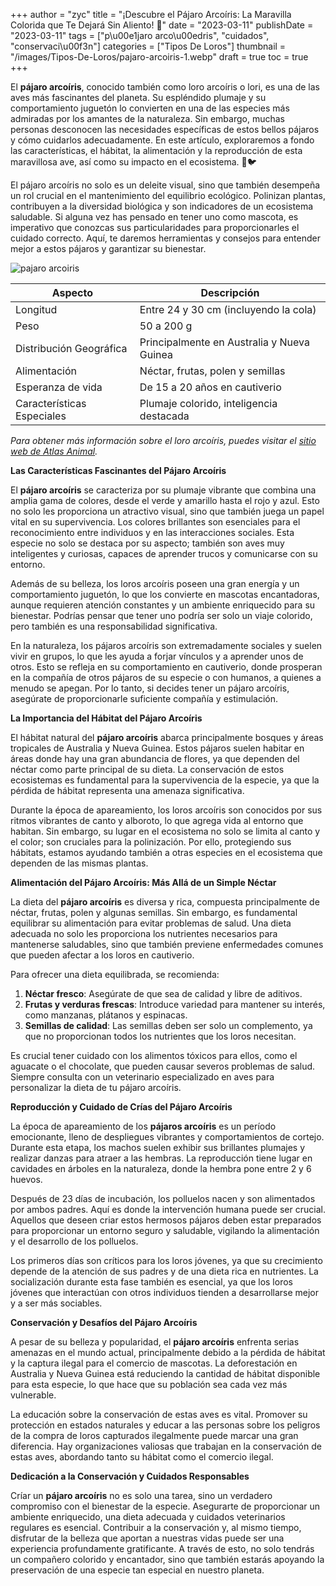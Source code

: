 +++
author = "zyc"
title = "¡Descubre el Pájaro Arcoíris: La Maravilla Colorida que Te Dejará Sin Aliento! 🌈"
date = "2023-03-11"
publishDate = "2023-03-11"
tags = ["p\u00e1jaro arco\u00edris", "cuidados", "conservaci\u00f3n"]
categories = ["Tipos De Loros"]
thumbnail = "/images/Tipos-De-Loros/pajaro-arcoiris-1.webp"
draft = true
toc = true
+++


El **pájaro arcoíris**, conocido también como loro arcoíris o lori, es una de las aves más fascinantes del planeta. Su espléndido plumaje y su comportamiento juguetón lo convierten en una de las especies más admiradas por los amantes de la naturaleza. Sin embargo, muchas personas desconocen las necesidades específicas de estos bellos pájaros y cómo cuidarlos adecuadamente. En este artículo, exploraremos a fondo las características, el hábitat, la alimentación y la reproducción de esta maravillosa ave, así como su impacto en el ecosistema. 🌳🐦

El pájaro arcoíris no solo es un deleite visual, sino que también desempeña un rol crucial en el mantenimiento del equilibrio ecológico. Polinizan plantas, contribuyen a la diversidad biológica y son indicadores de un ecosistema saludable. Si alguna vez has pensado en tener uno como mascota, es imperativo que conozcas sus particularidades para proporcionarles el cuidado correcto. Aquí, te daremos herramientas y consejos para entender mejor a estos pájaros y garantizar su bienestar.

![pajaro arcoiris](/images/Tipos-De-Loros/pajaro-arcoiris-1.webp)

| **Aspecto**                | **Descripción**                          |
|----------------------------|------------------------------------------|
| Longitud                   | Entre 24 y 30 cm (incluyendo la cola)  |
| Peso                       | 50 a 200 g                               |
| Distribución Geográfica     | Principalmente en Australia y Nueva Guinea |
| Alimentación               | Néctar, frutas, polen y semillas        |
| Esperanza de vida         | De 15 a 20 años en cautiverio   |
| Características Especiales   | Plumaje colorido, inteligencia destacada |

*Para obtener más información sobre el loro arcoíris, puedes visitar el [sitio web de Atlas Animal](https://atlasanimal.com/loro-arcoiris/).*

**Las Características Fascinantes del Pájaro Arcoíris**

El **pájaro arcoíris** se caracteriza por su plumaje vibrante que combina una amplia gama de colores, desde el verde y amarillo hasta el rojo y azul. Esto no solo les proporciona un atractivo visual, sino que también juega un papel vital en su supervivencia. Los colores brillantes son esenciales para el reconocimiento entre individuos y en las interacciones sociales. Esta especie no solo se destaca por su aspecto; también son aves muy inteligentes y curiosas, capaces de aprender trucos y comunicarse con su entorno. 

Además de su belleza, los loros arcoíris poseen una gran energía y un comportamiento juguetón, lo que los convierte en mascotas encantadoras, aunque requieren atención constantes y un ambiente enriquecido para su bienestar. Podrías pensar que tener uno podría ser solo un viaje colorido, pero también es una responsabilidad significativa.

En la naturaleza, los pájaros arcoíris son extremadamente sociales y suelen vivir en grupos, lo que les ayuda a forjar vínculos y a aprender unos de otros. Esto se refleja en su comportamiento en cautiverio, donde prosperan en la compañía de otros pájaros de su especie o con humanos, a quienes a menudo se apegan. Por lo tanto, si decides tener un pájaro arcoíris, asegúrate de proporcionarle suficiente compañía y estimulación.

**La Importancia del Hábitat del Pájaro Arcoíris**

El hábitat natural del **pájaro arcoíris** abarca principalmente bosques y áreas tropicales de Australia y Nueva Guinea. Estos pájaros suelen habitar en áreas donde hay una gran abundancia de flores, ya que dependen del néctar como parte principal de su dieta. La conservación de estos ecosistemas es fundamental para la supervivencia de la especie, ya que la pérdida de hábitat representa una amenaza significativa.

Durante la época de apareamiento, los loros arcoíris son conocidos por sus ritmos vibrantes de canto y alboroto, lo que agrega vida al entorno que habitan. Sin embargo, su lugar en el ecosistema no solo se limita al canto y el color; son cruciales para la polinización. Por ello, protegiendo sus hábitats, estamos ayudando también a otras especies en el ecosistema que dependen de las mismas plantas.

**Alimentación del Pájaro Arcoíris: Más Allá de un Simple Néctar**

La dieta del **pájaro arcoíris** es diversa y rica, compuesta principalmente de néctar, frutas, polen y algunas semillas. Sin embargo, es fundamental equilibrar su alimentación para evitar problemas de salud. Una dieta adecuada no solo les proporciona los nutrientes necesarios para mantenerse saludables, sino que también previene enfermedades comunes que pueden afectar a los loros en cautiverio.

Para ofrecer una dieta equilibrada, se recomienda:

1. **Néctar fresco**: Asegúrate de que sea de calidad y libre de aditivos.
2. **Frutas y verduras frescas**: Introduce variedad para mantener su interés, como manzanas, plátanos y espinacas.
3. **Semillas de calidad**: Las semillas deben ser solo un complemento, ya que no proporcionan todos los nutrientes que los loros necesitan.

Es crucial tener cuidado con los alimentos tóxicos para ellos, como el aguacate o el chocolate, que pueden causar severos problemas de salud. Siempre consulta con un veterinario especializado en aves para personalizar la dieta de tu pájaro arcoíris.

**Reproducción y Cuidado de Crías del Pájaro Arcoíris**

La época de apareamiento de los **pájaros arcoíris** es un período emocionante, lleno de despliegues vibrantes y comportamientos de cortejo. Durante esta etapa, los machos suelen exhibir sus brillantes plumajes y realizar danzas para atraer a las hembras. La reproducción tiene lugar en cavidades en árboles en la naturaleza, donde la hembra pone entre 2 y 6 huevos.

Después de 23 días de incubación, los polluelos nacen y son alimentados por ambos padres. Aquí es donde la intervención humana puede ser crucial. Aquellos que deseen criar estos hermosos pájaros deben estar preparados para proporcionar un entorno seguro y saludable, vigilando la alimentación y el desarrollo de los polluelos.

Los primeros días son críticos para los loros jóvenes, ya que su crecimiento depende de la atención de sus padres y de una dieta rica en nutrientes. La socialización durante esta fase también es esencial, ya que los loros jóvenes que interactúan con otros individuos tienden a desarrollarse mejor y a ser más sociables.

**Conservación y Desafíos del Pájaro Arcoíris**

A pesar de su belleza y popularidad, el **pájaro arcoíris** enfrenta serias amenazas en el mundo actual, principalmente debido a la pérdida de hábitat y la captura ilegal para el comercio de mascotas. La deforestación en Australia y Nueva Guinea está reduciendo la cantidad de hábitat disponible para esta especie, lo que hace que su población sea cada vez más vulnerable.

La educación sobre la conservación de estas aves es vital. Promover su protección en estados naturales y educar a las personas sobre los peligros de la compra de loros capturados ilegalmente puede marcar una gran diferencia. Hay organizaciones valiosas que trabajan en la conservación de estas aves, abordando tanto su hábitat como el comercio ilegal.

**Dedicación a la Conservación y Cuidados Responsables**

Críar un **pájaro arcoíris** no es solo una tarea, sino un verdadero compromiso con el bienestar de la especie. Asegurarte de proporcionar un ambiente enriquecido, una dieta adecuada y cuidados veterinarios regulares es esencial. Contribuir a la conservación y, al mismo tiempo, disfrutar de la belleza que aportan a nuestras vidas puede ser una experiencia profundamente gratificante. A través de esto, no solo tendrás un compañero colorido y encantador, sino que también estarás apoyando la preservación de una especie tan especial en nuestro planeta.
